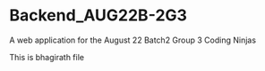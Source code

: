 # Backend_AUG22B-2G3
A web application for the August 22 Batch2 Group 3 Coding Ninjas


This is bhagirath file
